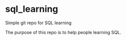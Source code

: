 # sql_learning
Simple git repo for SQL learning

The purpose of this repo is to help people learning SQL.
